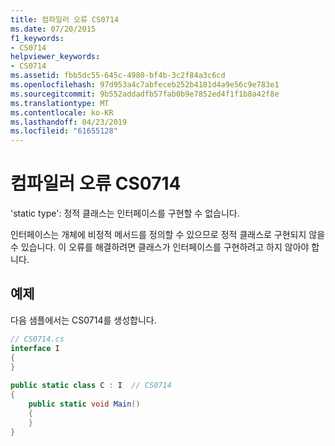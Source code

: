 ```yaml
---
title: 컴파일러 오류 CS0714
ms.date: 07/20/2015
f1_keywords:
- CS0714
helpviewer_keywords:
- CS0714
ms.assetid: fbb5dc55-645c-4980-bf4b-3c2f84a3c6cd
ms.openlocfilehash: 97d953a4c7abfeceb252b4181d4a9e56c9e783e1
ms.sourcegitcommit: 9b552addadfb57fab0b9e7852ed4f1f1b8a42f8e
ms.translationtype: MT
ms.contentlocale: ko-KR
ms.lasthandoff: 04/23/2019
ms.locfileid: "61655128"
---
```

# <a name="compiler-error-cs0714"></a>컴파일러 오류 CS0714
'static type': 정적 클래스는 인터페이스를 구현할 수 없습니다.  
  
 인터페이스는 개체에 비정적 메서드를 정의할 수 있으므로 정적 클래스로 구현되지 않을 수 있습니다. 이 오류를 해결하려면 클래스가 인터페이스를 구현하려고 하지 않아야 합니다.  
  
## <a name="example"></a>예제  
 다음 샘플에서는 CS0714를 생성합니다.  
  
```csharp  
// CS0714.cs  
interface I  
{  
}  
  
public static class C : I  // CS0714  
{  
    public static void Main()  
    {  
    }  
}  
```
